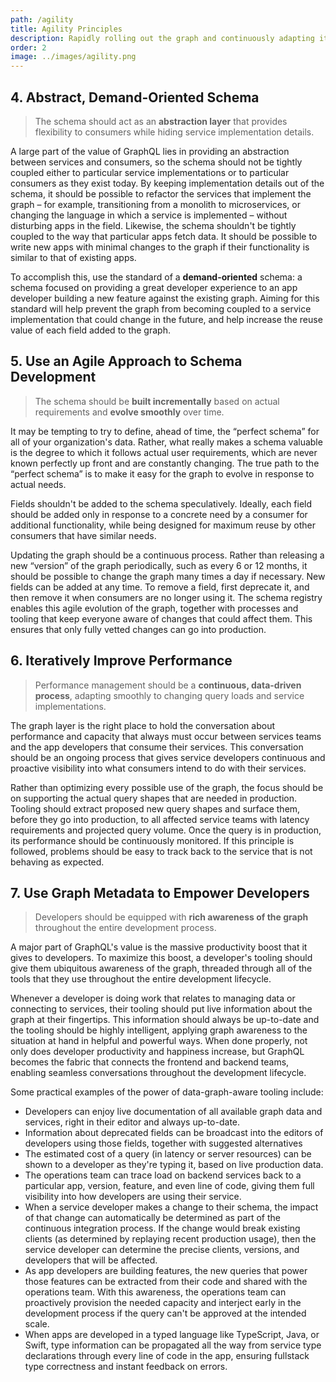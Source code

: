 ```yaml
---
path: /agility
title: Agility Principles
description: Rapidly rolling out the graph and continuously adapting it to changing needs
order: 2
image: ../images/agility.png
---
```


## 4. Abstract, Demand-Oriented Schema

> The schema should act as an **abstraction layer** that provides flexibility to consumers while hiding service implementation details.

A large part of the value of GraphQL lies in providing an abstraction between services and consumers, so the schema should not be tightly coupled either to particular service implementations or to particular consumers as they exist today. By keeping implementation details out of the schema, it should be possible to refactor the services that implement the graph – for example, transitioning from a monolith to microservices, or changing the language in which a service is implemented – without disturbing apps in the field. Likewise, the schema shouldn't be tightly coupled to the way that particular apps fetch data. It should be possible to write new apps with minimal changes to the graph if their functionality is similar to that of existing apps.

To accomplish this, use the standard of a **demand-oriented** schema: a schema focused on providing a great developer experience to an app developer building a new feature against the existing graph. Aiming for this standard will help prevent the graph from becoming coupled to a service implementation that could change in the future, and help increase the reuse value of each field added to the graph.

## 5. Use an Agile Approach to Schema Development

> The schema should be **built incrementally** based on actual requirements and **evolve smoothly** over time.

It may be tempting to try to define, ahead of time, the “perfect schema” for all of your organization's data. Rather, what really makes a schema valuable is the degree to which it follows actual user requirements, which are never known perfectly up front and are constantly changing. The true path to the “perfect schema” is to make it easy for the graph to evolve in response to actual needs.

Fields shouldn't be added to the schema speculatively. Ideally, each field should be added only in response to a concrete need by a consumer for additional functionality, while being designed for maximum reuse by other consumers that have similar needs.

Updating the graph should be a continuous process. Rather than releasing a new “version” of the graph periodically, such as every 6 or 12 months, it should be possible to change the graph many times a day if necessary. New fields can be added at any time. To remove a field, first deprecate it, and then remove it when consumers are no longer using it. The schema registry enables this agile evolution of the graph, together with processes and tooling that keep everyone aware of changes that could affect them. This ensures that only fully vetted changes can go into production.

## 6. Iteratively Improve Performance

> Performance management should be a **continuous, data-driven process**, adapting smoothly to changing query loads and service implementations.

The graph layer is the right place to hold the conversation about performance and capacity that always must occur between services teams and the app developers that consume their services. This conversation should be an ongoing process that gives service developers continuous and proactive visibility into what consumers intend to do with their services.

Rather than optimizing every possible use of the graph, the focus should be on supporting the actual query shapes that are needed in production. Tooling should extract proposed new query shapes and surface them, before they go into production, to all affected service teams with latency requirements and projected query volume. Once the query is in production, its performance should be continuously monitored. If this principle is followed, problems should be easy to track back to the service that is not behaving as expected.

## 7. Use Graph Metadata to Empower Developers

> Developers should be equipped with **rich awareness of the graph** throughout the entire development process.

A major part of GraphQL's value is the massive productivity boost that it gives to developers. To maximize this boost, a developer's tooling should give them ubiquitous awareness of the graph, threaded through all of the tools that they use throughout the entire development lifecycle.

Whenever a developer is doing work that relates to managing data or connecting to services, their tooling should put live information about the graph at their fingertips. This information should always be up-to-date and the tooling should be highly intelligent, applying graph awareness to the situation at hand in helpful and powerful ways. When done properly, not only does developer productivity and happiness increase, but GraphQL becomes the fabric that connects the frontend and backend teams, enabling seamless conversations throughout the development lifecycle.

Some practical examples of the power of data-graph-aware tooling include:

* Developers can enjoy live documentation of all available graph data and services, right in their editor and always up-to-date.
* Information about deprecated fields can be broadcast into the editors of developers using those fields, together with suggested alternatives
* The estimated cost of a query (in latency or server resources) can be shown to a developer as they're typing it, based on live production data.
* The operations team can trace load on backend services back to a particular app, version, feature, and even line of code, giving them full visibility into how developers are using their service.
* When a service developer makes a change to their schema, the impact of that change can automatically be determined as part of the continuous integration process. If the change would break existing clients (as determined by replaying recent production usage), then the service developer can determine the precise clients, versions, and developers that will be affected.
* As app developers are building features, the new queries that power those features can be extracted from their code and shared with the operations team. With this awareness, the operations team can proactively provision the needed capacity and interject early in the development process if the query can't be approved at the intended scale.
* When apps are developed in a typed language like TypeScript, Java, or Swift, type information can be propagated all the way from service type declarations through every line of code in the app, ensuring fullstack type correctness and instant feedback on errors.

<!-- end -->
